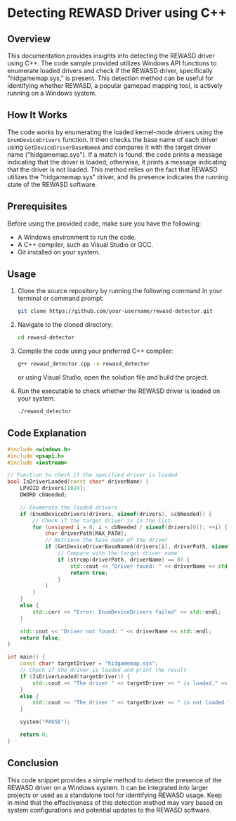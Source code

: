 # Detecting REWASD Driver using C++

## Overview

This documentation provides insights into detecting the REWASD driver using C++. The code sample provided utilizes Windows API functions to enumerate loaded drivers and check if the REWASD driver, specifically "hidgamemap.sys," is present. This detection method can be useful for identifying whether REWASD, a popular gamepad mapping tool, is actively running on a Windows system.

## How It Works

The code works by enumerating the loaded kernel-mode drivers using the `EnumDeviceDrivers` function. It then checks the base name of each driver using `GetDeviceDriverBaseNameA` and compares it with the target driver name ("hidgamemap.sys"). If a match is found, the code prints a message indicating that the driver is loaded; otherwise, it prints a message indicating that the driver is not loaded. This method relies on the fact that REWASD utilizes the "hidgamemap.sys" driver, and its presence indicates the running state of the REWASD software.

## Prerequisites

Before using the provided code, make sure you have the following:

- A Windows environment to run the code.
- A C++ compiler, such as Visual Studio or GCC.
- Git installed on your system.

## Usage

1. Clone the source repository by running the following command in your terminal or command prompt:

    ```bash
    git clone https://github.com/your-username/rewasd-detector.git
    ```

2. Navigate to the cloned directory:

    ```bash
    cd rewasd-detector
    ```

3. Compile the code using your preferred C++ compiler:

    ```bash
    g++ rewasd_detector.cpp -o rewasd_detector
    ```

   or using Visual Studio, open the solution file and build the project.

4. Run the executable to check whether the REWASD driver is loaded on your system.

    ```bash
    ./rewasd_detector
    ```

## Code Explanation

```cpp
#include <windows.h>
#include <psapi.h>
#include <iostream>

// Function to check if the specified driver is loaded
bool IsDriverLoaded(const char* driverName) {
    LPVOID drivers[1024];
    DWORD cbNeeded;

    // Enumerate the loaded drivers
    if (EnumDeviceDrivers(drivers, sizeof(drivers), &cbNeeded)) {
        // Check if the target driver is in the list
        for (unsigned i = 0; i < cbNeeded / sizeof(drivers[0]); ++i) {
            char driverPath[MAX_PATH];
            // Retrieve the base name of the driver
            if (GetDeviceDriverBaseNameA(drivers[i], driverPath, sizeof(driverPath))) {
                // Compare with the target driver name
                if (strcmp(driverPath, driverName) == 0) {
                    std::cout << "Driver found: " << driverName << std::endl;
                    return true;
                }
            }
        }
    }
    else {
        std::cerr << "Error: EnumDeviceDrivers failed" << std::endl;
    }

    std::cout << "Driver not found: " << driverName << std::endl;
    return false;
}

int main() {
    const char* targetDriver = "hidgamemap.sys";
    // Check if the driver is loaded and print the result
    if (IsDriverLoaded(targetDriver)) {
        std::cout << "The driver " << targetDriver << " is loaded." << std::endl;
    }
    else {
        std::cout << "The driver " << targetDriver << " is not loaded." << std::endl;
    }

    system("PAUSE");

    return 0;
}
```

## Conclusion

This code snippet provides a simple method to detect the presence of the REWASD driver on a Windows system. It can be integrated into larger projects or used as a standalone tool for identifying REWASD usage. Keep in mind that the effectiveness of this detection method may vary based on system configurations and potential updates to the REWASD software.
